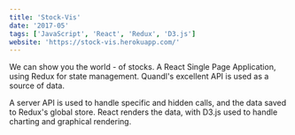 ```yaml
---
title: 'Stock-Vis'
date: '2017-05'
tags: ['JavaScript', 'React', 'Redux', 'D3.js']
website: 'https://stock-vis.herokuapp.com/'
---
```


We can show you the world - of stocks. A React Single Page Application, using Redux for state management. Quandl's excellent API is used as a source of data.

A server API is used to handle specific and hidden calls, and the data saved to Redux's global store. React renders the data, with D3.js used to handle charting and graphical rendering.
